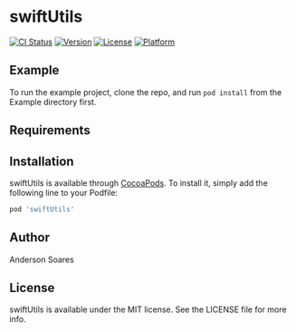 # swiftUtils

[![CI Status](http://img.shields.io/travis/andersonrsoares/swiftUtils.svg?style=flat)](https://travis-ci.org/andersonrsoares/swiftUtils)
[![Version](https://img.shields.io/cocoapods/v/ASswiftUtils.svg?style=flat)](http://cocoapods.org/pods/ASswiftUtils)
[![License](https://img.shields.io/cocoapods/l/ASswiftUtils.svg?style=flat)](http://cocoapods.org/pods/ASswiftUtils)
[![Platform](https://img.shields.io/cocoapods/p/ASswiftUtils.svg?style=flat)](http://cocoapods.org/pods/ASswiftUtils)

## Example

To run the example project, clone the repo, and run `pod install` from the Example directory first.

## Requirements

## Installation

swiftUtils is available through [CocoaPods](http://cocoapods.org). To install
it, simply add the following line to your Podfile:

```ruby
pod 'swiftUtils'
```

## Author

Anderson Soares

## License

swiftUtils is available under the MIT license. See the LICENSE file for more info.
